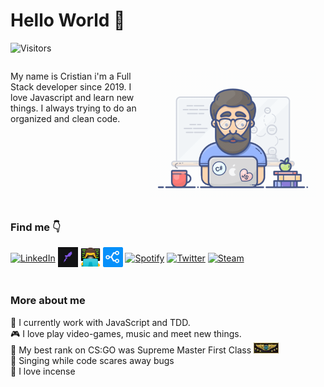 # Hello World 👋

![Visitors](https://komarev.com/ghpvc/?username=cristuker&color=blueviolet&label=Visitors)

<div style="display: flex;">

<p style="width: 50%;">
My name is Cristian i'm a Full Stack developer since 2019. I love Javascript and learn new things. I always trying to do an organized and clean code.
</p>
<img width="300px" 
height="200px" style="margin: 15px;"
src="./assets/icons/coding.gif">

</div>

### Find me  👇

<div style="display:flex; align-items: center; ">

<br/>
<a href="https://linkedin.com/in/cristian-silva-dev"><img alt="LinkedIn" title="LinkedIn" height="32" width="32" src="https://raw.githubusercontent.com/peterthehan/peterthehan/master/assets/linkedin.svg"></a>&nbsp;
<a href="https://app.rocketseat.com.br/me/cristuker"><img alt="Rocketseat" title="Rocketseat" height="32" width="32" src="https://raw.githubusercontent.com/Cristuker/Cristuker/master/assets/icons/rocketseat_icon.jpg"></a>&nbsp;
<a href="http://cristuker.github.io/"><img alt="man technologist" title="Portifólio" height="32" width="32" src="https://raw.githubusercontent.com/Cristuker/Cristuker/master/assets/icons/tech-guy.jpeg"></a>&nbsp;
<a href="https://stackshare.io/Cristuker/my-stack"><img alt="Stackshare" title="My stackshare" height="32" width="32" src="https://raw.githubusercontent.com/Cristuker/Cristuker/master/assets/icons/stack.png"></a>&nbsp;
<a href="https://open.spotify.com/user/cristian123105"><img alt="Spotify" title="Spotify" height="32" width="32" src="https://raw.githubusercontent.com/peterthehan/peterthehan/master/assets/spotify.svg"></a>&nbsp;
<a href="https://twitter.com/tukeer01"><img alt="Twitter" title="Twitter" height="32" width="32" src="https://raw.githubusercontent.com/peterthehan/peterthehan/master/assets/twitter.svg"></a>&nbsp;
<a href="https://steamcommunity.com/id/kriz1100"><img alt="Steam" title="Steam" height="32" width="32" src="https://raw.githubusercontent.com/peterthehan/peterthehan/master/assets/steam.svg"></a>

</div>
<br/>

### More about me
🧘 I currently work with JavaScript and TDD.<br/>
🎮 I love play video-games, music and meet new things.<br/>
🔫 My best rank on CS:GO was Supreme Master First Class <img alt="Steam" title="Steam" height="17" width="40" src="./assets/icons/supremo.jpg"><br/>
🐞 Singing while code scares away bugs<br/>
🧘 I love incense

<!-- <br/><br/>
<p align="center">
<img src="https://raw.githubusercontent.com/Cristuker/Cristuker/master/assets/programming.gif" style="margin:0;" height="350" width="400">
</p> -->

